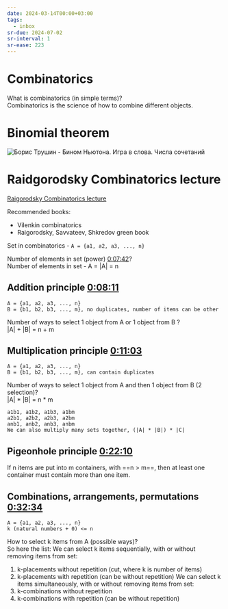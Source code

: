 ```yaml
---
date: 2024-03-14T00:00+03:00
tags:
  - inbox
sr-due: 2024-07-02
sr-interval: 1
sr-ease: 223
---
```


# Combinatorics

What is combinatorics (in simple terms)?
&#10;<br>
Combinatorics is the science of how to combine different objects.


<!-- NEXT: move into research -->
# Binomial theorem

![Борис Трушин - Бином Ньютона. Игра в слова. Числа сочетаний](https://www.youtube.com/watch?v=OSb146CwYqA)

# Raidgorodsky Combinatorics lecture

[Raigorodsky Combinatorics lecture](file:///home/inom/Computer/science/Raigorodsky-Combinatorics/Raigorodsky-Combinatorics-Introduction_to_combinatorics_part_1_aohFil0ioJg.mp4)

Recommended books:

- Vilenkin combinatorics
- Raigorodsky, Savvateev, Shkredov green book

Set in combinatorics - `A = {a1, a2, a3, ..., n}`

Number of elements in set (power) [0:07:42](<file:///home/inom/Computer/science/Raigorodsky-Combinatorics/Raigorodsky-Combinatorics-Introduction_to_combinatorics_part_1_aohFil0ioJg.mp4>)?
&#10;<br>
Number of elements in set - A = |A| = n

## Addition principle [0:08:11](<file:///home/inom/Computer/science/Raigorodsky-Combinatorics/Raigorodsky-Combinatorics-Introduction_to_combinatorics_part_1_aohFil0ioJg.mp4>)

```
A = {a1, a2, a3, ..., n}
B = {b1, b2, b3, ..., m}, no duplicates, number of items can be other
```
Number of ways to select 1 object from A or 1 object from B ?
&#10;<br>
|A| + |B| = n + m

## Multiplication principle [0:11:03](<file:///home/inom/Computer/science/Raigorodsky-Combinatorics/Raigorodsky-Combinatorics-Introduction_to_combinatorics_part_1_aohFil0ioJg.mp4>)

```
A = {a1, a2, a3, ..., n}
B = {b1, b2, b3, ..., m}, can contain duplicates
```
Number of ways to select 1 object from A and then 1 object from B (2 selection)?
&#10;<br>
|A| * |B| = n * m
```
a1b1, a1b2, a1b3, a1bm
a2b1, a2b2, a2b3, a2bm
anb1, anb2, anb3, anbm
We can also multiply many sets together, (|A| * |B|) * |C|
```
## Pigeonhole principle [0:22:10](<file:///home/inom/Computer/science/Raigorodsky-Combinatorics/Raigorodsky-Combinatorics-Introduction_to_combinatorics_part_1_aohFil0ioJg.mp4>)

If n items are put into m containers, with ==n > m==, then at least one
container must contain more than one item.

## Combinations, arrangements, permutations [0:32:34](<file:///home/inom/Computer/science/Raigorodsky-Combinatorics/Raigorodsky-Combinatorics-Introduction_to_combinatorics_part_1_aohFil0ioJg.mp4>)

```
A = {a1, a2, a3, ..., n}
k (natural numbers + 0) <= n
```
How to select k items from A (possible ways)?
&#10;<br>
So here the list:
We can select k items sequentially, with or without removing items from set:
1. k-placements without repetition (cut, where k is number of items)
2. k-placements with repetition (can be without repetition)
We can select k items simultaneously, with or without removing items from set:
3. k-combinations without repetition
4. k-combinations with repetition (can be without repetition)

